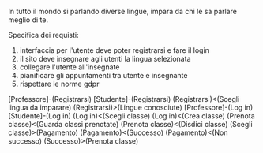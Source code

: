 In tutto il mondo si parlando diverse lingue, impara da chi le sa parlare meglio di te.

Specifica dei requisti:
1. interfaccia per l'utente deve poter registrarsi e fare il login
2. il sito deve insegnare agli utenti la lingua selezionata
3. collegare l'utente all'insegnate
4. pianificare gli appuntamenti tra utente e insegnante
5. rispettare le norme gdpr


[Professore]-(Registrarsi)
[Studente]-(Registrarsi)
(Registrarsi)<(Scegli lingua da imparare)
(Registrarsi)>(Lingue conosciute)
[Professore]-(Log in)
[Studente]-(Log in)
(Log in)<(Scegli classe)
(Log in)<(Crea classe)
(Prenota classe)<(Guarda classi prenotate) 
(Prenota classe)<(Disdici classe)
(Scegli classe)>(Pagamento)
(Pagamento)<(Successo)
(Pagamento)<(Non successo)
(Successo)>(Prenota classe)

